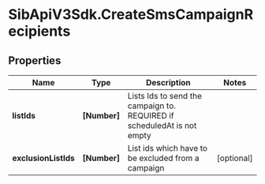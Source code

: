 # SibApiV3Sdk.CreateSmsCampaignRecipients

## Properties
Name | Type | Description | Notes
------------ | ------------- | ------------- | -------------
**listIds** | **[Number]** | Lists Ids to send the campaign to. REQUIRED if scheduledAt is not empty | 
**exclusionListIds** | **[Number]** | List ids which have to be excluded from a campaign | [optional] 


